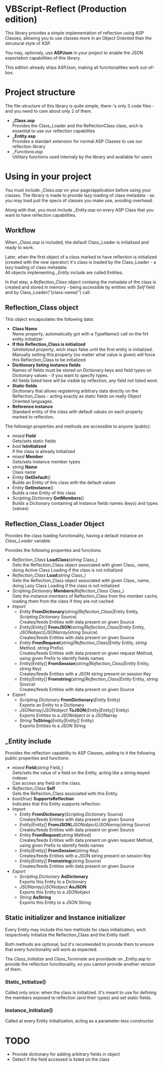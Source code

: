 # VBScript-Reflect (Production edition)
This library provides a simple implementation of reflection using ASP Classes, allowing you to use classes more in an Object Oriented than the strcutural style of ASP.

You may, optionaly, use **ASPJson** in your project to enable the JSON exportation capabilities of this library.

This edition already ships ASPJson, making all functionalities work out-of-box.



# Project structure

The file-structure of this library is quite simple, there-'s only 3 code files - and you need to care about only 2 of them.

* **_Class.asp**  
Provides the Class_Loader and the ReflectionClass class, wich is essential to use our reflection capabilites
* **_Entity.asp**  
Provides a standart extension for normal ASP Classes to use our reflection library
* *_Functions.asp*  
Utilitary functions used internaly by the library and avaliable for users



# Using in your project

You must include *_Class.asp* on your page/application before using your classes. 
The library is made to provide lazy loading of class metadata - so you may load just the specs of classes you make use, avoiding overhead.

Along with that, you must include *_Entity.asp* on every ASP Class that you want to have reflection capabilities.



## Workflow

When *_Class.asp* is included, the default Class_Loader is initialized and ready to work.

Later, when the first object of a class marked to have reflection is initialized (created with the *new* operator) it's class is loaded by the Class_Loader - a lazy loading of class metadata.  
All objects implementing *_Entity* include are called Entities.

In that step, a *Reflection_Class* object containg the metadata of the class is created and stored in memory - being accessible by entities with *Self* field and by Class_Loader("{class-name}") call.



## Reflection_Class object

This object encapsulates the following data:

* **Class Name**  
    *Name property*, automatically got with a TypeName() call on the firt entity initializer
* **If this Reflection_Class is initialized**  
    *IsInitialized property*, wich stays false until the first entity is initialized.  
    Manually setting this property (no matter what value is given) will force this Reflection_Class to be initialized.
* **Dicitionary listing instance fields**  
    Names of fields must be stored on Dictionary keys and field types on Dictionary values - if you want to specify types.  
    All fields listed here will be visible by reflection, any field not listed wont.
* **Static fields**  
    Dicitionary that allows registering arbitrary data directly on the Reflection_Class - acting exactly as static fields on really Object Oriented languages.
* **Reference instance**  
    Standard entity of the class with default values on each property marked to reflection.


The followign properties and methods are accessible to anyone (public):

* *mixed* **Field**  
    Gets/sets static fields
* *bool* **IsInitialized**  
    If the class is already initialized
* *mixed* **Member**  
    Gets/sets instance member types
* *string* **Name**  
    Class name
* *Entity* **GetDefault**()  
    Builds an Entity of this class with the default values
* *Entity* **GetInstance**()  
    Builds a new Entity of this class
* *Scripting.Dictionary* **GetMembers**()  
    Builds a Dictionary containing all instance fields names (keys) and types (values)



## Reflection_Class_Loader Object

Provides the class loading functionality, having a default instance on *Class_Loader* variable.

Provides the following properties and functions:

* *Reflection_Class* **LoadClass**(*string* Class_)  
    Gets the Reflection_Class object associated with given Class_ name, doing Active Class Loading if the class is not initialized
* *Reflection_Class* **Load**(*string* Class_)  
    Gets the Reflection_Class object associated with given Class_ name, doing Lazy Class Loading if the class is not initialized
* *Scripting.Dictionary* **Members**(*Reflection_Class* Class_)  
    Gets the instance members of Reflection_Class from the member cache, loading them from the class if they are not cached
* *Import*
    * *Entity* **FromDictionary**(*string|Reflection_Class|Entity* Entity, *Scripting.Dictionary* Source)  
        Creates/feeds Entities with data present on given Source
    * *Entity|Entity[]* **FromJSON**(*string|Reflection_Class|Entity* Entity, *JSONobject|JSONarray|string* Source)  
        Creates/feeds Entities with data present on given Source  
    * *Entity* **FromRequest**(*string|Reflection_Class|Entity* Entity, *string* Method, *string* Prefix)  
        Creates/feeds Entities with data present on given request Method, using given Prefix to identify fields names
    * *Entity|Entity[]* **FromSession**(*string|Reflection_Class|Entity* Entity, *string* Key)  
        Creates/feeds Entities with a JSON string present on session Key  
    * *Entity|Entity[]* **Fromstring**(*string|Reflection_Class|Entity* Entity, *string* Source)  
        Creates/feeds Entities with data present on given Source  
* *Export*
    * *Scripting.Dictionary* **FromDictionary**(*Entity* Entity)  
        Exports an Entity to a Dictionary
    * *JSONarray|JSONobject* **ToJSON**(*Entity|Entity[]* Entity)  
        Exports Entities to a JSONobject or a JSONarray
    * *String* **ToString**(*Entity|Entity[]* Entity)  
        Exports Entities to a JSON String



## _Entity include

Provides the reflection capability to ASP Classes, adding to it the following public properties and functions:

* *mixed* **Field**(*string* Field_)  
    Gets/sets the value of a field on the Entity, acting like a string-keyed indexer.  
    Can access any field on the class.
* *Reflection_Class* **Self**  
    Gets the Reflection_Class associated with this Entity.
* *bool(true)* **SupportsReflection**  
    Indicates that this Entity supports reflection.
* *Import*
    * *Entity* **FromDictionary**(*Scripting.Dictionary* Source)  
        Creates/feeds Entities with data present on given Source
    * *Entity|Entity[]* **FromJSON**(*JSONobject|JSONarray|string* Source)  
        Creates/feeds Entities with data present on given Source  
    * *Entity* **FromRequest**(*string* Method)  
        Creates/feeds Entities with data present on given request Method, using given Prefix to identify fields names
    * *Entity|Entity[]* **FromSession**(*string* Key)  
        Creates/feeds Entities with a JSON string present on session Key  
    * *Entity|Entity[]* **Fromstring**(*string* Source)  
        Creates/feeds Entities with data present on given Source  
* *Export*
    * *Scripting.Dictionary* **AsDictionary**  
        Exports this Entity to a Dictionary
    * *JSONarray|JSONobject* **AsJSON**  
        Exports this Entity to a JSONobject
    * *String* **AsString**  
        Exports this Entity to a JSON String



## Static initializer and Instance initializer

Every Entity may include this two methods for class initialization, wich respectively initialize the Reflection_Class and the Entity itself.

Both methods are optional, but it's recomended to provide them to ensure that every functionality will work as expected.

The *Class_Initialize* and *Class_Terminate* are providade on _Entity.asp to provide the reflection funcitionality, so you cannot provide another version of them.


### Static_Initialize()

Called only once: when the class is initialized. It's meant to use for defining the members exposed to reflection (and their types) and set static fields.


### Instance_Initialize()

Called at every Entity initialization, acting as a parameter-less constructor.


# TODO

* Provide dictionary for adding arbitrary fields in object
* Detect if the field accessed is listed on the class